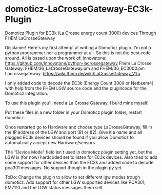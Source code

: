 # domoticz-LaCrosseGateway-EC3k-Plugin
Domoticz Plugin for EC3k (La Crosse energy count 3000) devices Through FHEM LaCrosseGateway

Disclamer!
Here's my first attempt at writing a Domoticz plugin. I'm not a python programmer nor a programmer at all. So this is not the best code around.
All is based upon the work of:
Innovatone: https://github.com/Innovatone/python-lacrossegateway
Fhem La Crosse Gateway: FHEM/36_LaCrosseGateway.pm and FHEM/36_EC3000.pm
Lacrossegateway: https://wiki.fhem.de/wiki/LaCrosseGateway_V1.x

I only added code to decode the EC3k (Energy Count 3000 or Netbsem4) with help from the FHEM LGW source code and the plugincode for the Domoticz integration.

To use this plugin you'll need a La Crosse Gateway. I build mine myself. 

Put these files in a new folder in your Domoticz plugin folder, restart domoticz.

Once restarted go to Hardware and choose type LaCrosseGateway, fill in the IP address of the LGW and port (81 or 82). Give it a name and all plugged EC3k devices should be found if you allow Domoticz to automatically accept new Hardware/sensors

The "Device Mode" field isn't used in domoticz plugin setting yet, but the LGW is (for now) hardcoded set to listen for EC3k devices.
Also tried to add some support for other devices than the EC3k and added code to decode pca301 messages. No support though in the plugin.py yet.

ToDo:
Change the plugin to allow to set different lgw modes trough domoticz.
Add support for other LGW supported devices like PCA301, EM7110 and the LGW status messages them self.
